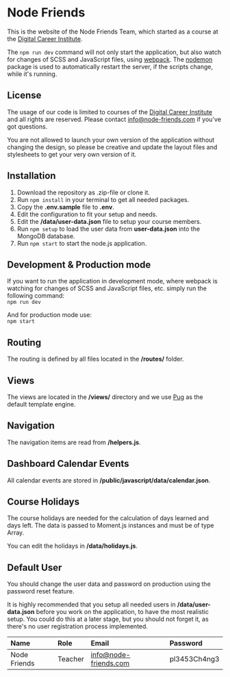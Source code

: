 # Node Friends

This is the website of the Node Friends Team, which started as a course at the [Digital Career Institute](https://digitalcareerinstitute.org/).

The ```npm run dev``` command will not only start the application, but also watch for changes of SCSS and JavaScript files, using [webpack](https://webpack.js.org/). The [nodemon](https://nodemon.io/) package is used to automatically restart the server, if the scripts change, while it's running.

## License

The usage of our code is limited to courses of the [Digital Career Institute](https://digitalcareerinstitute.org/) and all rights are reserved. Please contact [info@node-friends.com](mailto:info@node-friends.com) if you've got questions.

You are not allowed to launch your own version of the application without changing the design, so please be creative and update the layout files and stylesheets to get your very own version of it.

## Installation

1. Download the repository as .zip-file or clone it.    
1. Run ```npm install``` in your terminal to get all needed packages.
1. Copy the __.env.sample__ file to __.env__.
1. Edit the configuration to fit your setup and needs.
1. Edit the __/data/user-data.json__ file to setup your course members.
1. Run ```npm setup``` to load the user data from __user-data.json__ into the MongoDB database.
1. Run ```npm start``` to start the node.js application.

## Development &amp; Production mode

If you want to run the application in development mode, where webpack is watching for changes of SCSS and JavaScript files, etc. simply run the following command:  
```npm run dev```

And for production mode use:  
```npm start```

## Routing

The routing is defined by all files located in the __/routes/__ folder.

## Views

The views are located in the __/views/__ directory and we use [Pug](https://github.com/pugjs/pug) as the default template engine.

## Navigation

The navigation items are read from __/helpers.js__.

## Dashboard Calendar Events

All calendar events are stored in  __/public/javascript/data/calendar.json__.

## Course Holidays

The course holidays are needed for the calculation of days learned and days left. The data is passed to Moment.js instances and must be of type Array.

You can edit the holidays in __/data/holidays.js__.

## Default User

You should change the user data and password on production using the password reset feature.

It is highly recommended that you setup all needed users in __/data/user-data.json__ before you work on the application, to have the most realistic setup. You could do this at a later stage, but you should not forget it, as there's no user registration process implemented.

Name             | Role    | Email                      | Password
:--------------- | :------ | :------------------------- | :------
Node Friends     | Teacher | info@node-friends.com      | pl3453Ch4ng3